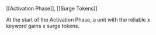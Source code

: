[[Activation Phase]], [[Surge Tokens]]

At the start of the Activation Phase, a unit with the reliable x  
keyword gains x surge tokens.